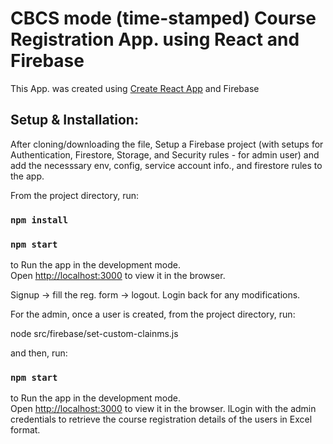 # CBCS mode (time-stamped) Course Registration App. using React and Firebase

This App. was created using [Create React App](https://github.com/facebook/create-react-app) and Firebase

## Setup & Installation:

After cloning/downloading the file, Setup a Firebase project (with setups for Authentication, Firestore, Storage, and Security rules - for admin user) and add the necesssary env, config, service account info., and firestore rules to the app.

From the project directory, run:

### `npm install`

### `npm start`

to Run the app in the development mode.\
Open [http://localhost:3000](http://localhost:3000) to view it in the browser.

Signup -> fill the reg. form -> logout. Login back for any modifications.

For the admin, once a user is created, from the project directory, run:

node src/firebase/set-custom-clainms.js <admin-user-id>

and then, run:

### `npm start`

to Run the app in the development mode.\
Open [http://localhost:3000](http://localhost:3000) to view it in the browser. lLogin with the admin credentials to retrieve the course registration details of the users in Excel format.
